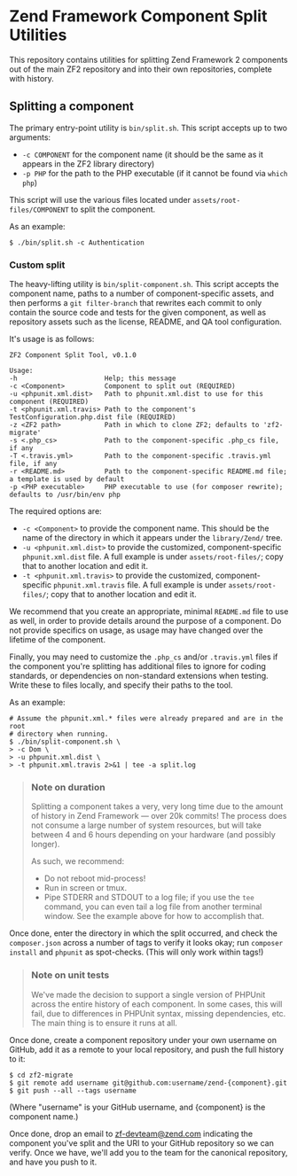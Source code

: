 Zend Framework Component Split Utilities
========================================

This repository contains utilities for splitting Zend Framework 2 components out
of the main ZF2 repository and into their own repositories, complete with
history.

## Splitting a component

The primary entry-point utility is `bin/split.sh`. This script accepts up to two
arguments:

- `-c COMPONENT` for the component name (it should be the same as it appears in
  the ZF2 library directory)
- `-p PHP` for the path to the PHP executable (if it cannot be found via `which
  php`)

This script will use the various files located under
`assets/root-files/COMPONENT` to split the component.

As an example:

```console
$ ./bin/split.sh -c Authentication
```

### Custom split

The heavy-lifting utility is `bin/split-component.sh`. This script accepts the component
name, paths to a number of component-specific assets, and then performs a `git
filter-branch` that rewrites each commit to only contain the source code and
tests for the given component, as well as repository assets such as the license,
README, and QA tool configuration.

It's usage is as follows:

```console
ZF2 Component Split Tool, v0.1.0

Usage:
-h                      Help; this message
-c <Component>          Component to split out (REQUIRED)
-u <phpunit.xml.dist>   Path to phpunit.xml.dist to use for this component (REQUIRED)
-t <phpunit.xml.travis> Path to the component's TestConfiguration.php.dist file (REQUIRED)
-z <ZF2 path>           Path in which to clone ZF2; defaults to 'zf2-migrate'
-s <.php_cs>            Path to the component-specific .php_cs file, if any
-T <.travis.yml>        Path to the component-specific .travis.yml file, if any
-r <README.md>          Path to the component-specific README.md file; a template is used by default
-p <PHP executable>     PHP executable to use (for composer rewrite); defaults to /usr/bin/env php
```

The required options are:

- `-c <Component>` to provide the component name. This should be the name of the
  directory in which it appears under the `library/Zend/` tree.
- `-u <phpunit.xml.dist>` to provide the customized,
  component-specific `phpunit.xml.dist` file. A full example is
  under `assets/root-files/`; copy that to another location and edit it.
- `-t <phpunit.xml.travis>` to provide the customized,
  component-specific `phpunit.xml.travis` file. A full example is
  under `assets/root-files/`; copy that to another location and edit it.

We recommend that you create an appropriate, minimal `README.md` file to use as
well, in order to provide details around the purpose of a component. Do not
provide specifics on usage, as usage may have changed over the lifetime of the
component.

Finally, you may need to customize the `.php_cs` and/or `.travis.yml` files if
the component you're splitting has additional files to ignore for coding
standards, or dependencies on non-standard extensions when testing. Write these
to files locally, and specify their paths to the tool.

As an example:

```console
# Assume the phpunit.xml.* files were already prepared and are in the root
# directory when running.
$ ./bin/split-component.sh \
> -c Dom \
> -u phpunit.xml.dist \
> -t phpunit.xml.travis 2>&1 | tee -a split.log
```

> ### Note on duration
>
> Splitting a component takes a very, very long time due to the amount of
> history in Zend Framework — over 20k commits! The process does not consume a
> large number of system resources, but will take between 4 and 6 hours
> depending on your hardware (and possibly longer).
>
> As such, we recommend:
>
> - Do not reboot mid-process!
> - Run in screen or tmux.
> - Pipe STDERR and STDOUT to a log file; if you use the `tee` command, you can
>   even tail a log file from another terminal window. See the example above for
>   how to accomplish that.

Once done, enter the directory in which the split occurred, and check the
`composer.json` across a number of tags to verify it looks okay; run `composer
install` and `phpunit` as spot-checks. (This will only work within tags!)

> ### Note on unit tests
>
> We've made the decision to support a single version of PHPUnit across the
> entire history of each component. In some cases, this will fail, due to
> differences in PHPUnit syntax, missing dependencies, etc. The main thing is
> to ensure it runs at all.

Once done, create a component repository under your own username on GitHub, add
it as a remote to your local repository, and push the full history to it:

```console
$ cd zf2-migrate
$ git remote add username git@github.com:username/zend-{component}.git
$ git push --all --tags username
```

(Where "username" is your GitHub username, and {component} is the component
name.)

Once done, drop an email to zf-devteam@zend.com indicating the component you've
split and the URI to your GitHub repository so we can verify. Once we have,
we'll add you to the team for the canonical repository, and have you push to it.
